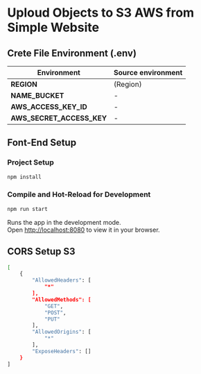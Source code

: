 # Uploud Objects to S3 AWS from Simple Website

## Crete File Environment (.env)
| **Environment** | **Source environment** |
|--|--|
| **REGION** | (Region) |
| **NAME_BUCKET** | - |
| **AWS_ACCESS_KEY_ID** | - |
| **AWS_SECRET_ACCESS_KEY** | - |

## Font-End Setup

### Project Setup

```sh
npm install
```

### Compile and Hot-Reload for Development

```sh
npm run start
```

Runs the app in the development mode.\
Open [http://localhost:8080](http://localhost:8080) to view it in your browser.


## CORS Setup S3

```sh
[
    {
        "AllowedHeaders": [
            "*"
        ],
        "AllowedMethods": [
            "GET",
            "POST",
            "PUT"
        ],
        "AllowedOrigins": [
            "*"
        ],
        "ExposeHeaders": []
    }
]
```